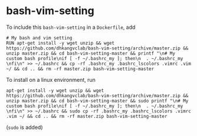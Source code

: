 # bash-vim-setting



To include this `bash-vim-setting` in a `Dockerfile`, add

```
# My bash and vim setting
RUN apt-get install -y wget unzip && wget https://github.com/dhkangvclab/bash-vim-setting/archive/master.zip && unzip master.zip && cd bash-vim-setting-master && printf "\n# My custom bash profile\nif [ -f ~/.bashrc_my ]; then\n  . ~/.bashrc_my \nfi\n" >> ~/.bashrc && cp -rf .bashrc_my .bashrc_lscolors .vimrc .vim ~/ && cd .. && rm -rf master.zip bash-vim-setting-master
```



To install on a linux environment, run

```
apt-get install -y wget unzip && wget https://github.com/dhkangvclab/bash-vim-setting/archive/master.zip && unzip master.zip && cd bash-vim-setting-master && sudo printf "\n# My custom bash profile\nif [ -f ~/.bashrc_my ]; then\n  . ~/.bashrc_my \nfi\n" >> ~/.bashrc && sudo cp -rf .bashrc_my .bashrc_lscolors .vimrc .vim ~/ && cd .. && rm -rf master.zip bash-vim-setting-master
```

(`sudo` is added)
